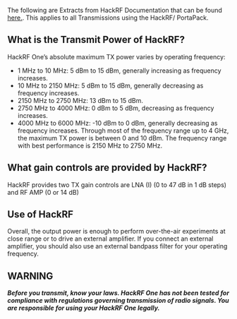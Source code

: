 The following are Extracts from HackRF Documentation that can be found [here.](https://hackrf.readthedocs.io/en/latest/). This applies to all Transmissions using  the HackRF/ PortaPack.


## What is the Transmit Power of HackRF?
HackRF One’s absolute maximum TX power varies by operating frequency:
* 1 MHz to 10 MHz: 5 dBm to 15 dBm, generally increasing as frequency increases.
* 10 MHz to 2150 MHz: 5 dBm to 15 dBm, generally decreasing as frequency increases.
* 2150 MHz to 2750 MHz: 13 dBm to 15 dBm.
* 2750 MHz to 4000 MHz: 0 dBm to 5 dBm, decreasing as frequency increases.
* 4000 MHz to 6000 MHz: -10 dBm to 0 dBm, generally decreasing as frequency increases.
Through most of the frequency range up to 4 GHz, the maximum TX power is between 0 and 10 dBm. The frequency range with best performance is 2150 MHz to 2750 MHz.

## What gain controls are provided by HackRF?
HackRF  provides two TX gain controls are  LNA (I)  (0 to 47 dB in 1 dB steps) and RF AMP (0 or 14 dB)

## Use of HackRF 
Overall, the output power is enough to perform over-the-air experiments at close range or to drive an external amplifier. If you connect an external amplifier, you should also use an external bandpass filter for your operating frequency.

## WARNING
**_Before you transmit, know your laws. HackRF One has not been tested for compliance with regulations governing transmission of radio signals. You are responsible for using your HackRF One legally._**

